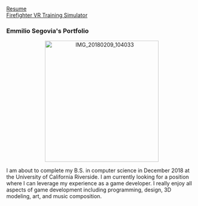 [Resume](Resume.md) </br>
[Firefighter VR Training Simulator](Firefighter_VR_Training_Simulator)

### Emmilio Segovia's Portfolio

<center><img src="https://image.ibb.co/i9oDAK/IMG_20180209_104033.jpg" alt="IMG_20180209_104033" border="0" width="300" height="320"></center>


I am about to complete my B.S. in computer science in December 2018 at the University of California Riverside. I am currently looking for a position where I can leverage my experience as a game developer. I really enjoy all aspects of game development including programming, design, 3D modeling, art, and music composition.
